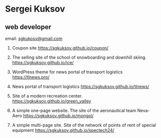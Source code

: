 # Sergei Kuksov

web developer
-----------------
email: sgkukosv@gmail.com

1. Coupon site 
https://sgkuksov.github.io/coupon/

2. The selling site of the school of snowboarding and downhill skiing. 
https://sgkuksov.github.io/ice/

3. WordPress theme for news portal of transport logistics
https://tlnews.pro/

4. News portal of transport logistics 
https://sgkuksov.github.io/tlnews/

5. Site of a modern recreation center. 
https://sgkuksov.github.io/green_valley

6. A simple one-page website. The site of the aeronautical team Neva-Aero 
https://sgkuksov.github.io/mongol/

7. А simple multi-page site. Site of the network of points of rent of special equipment 
https://sgkuksov.github.io/spectech24/
